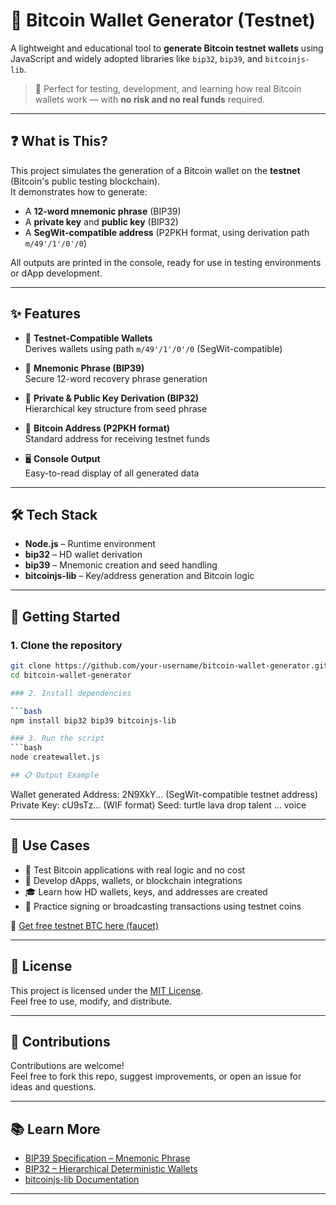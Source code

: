 # 💼 Bitcoin Wallet Generator (Testnet)

A lightweight and educational tool to **generate Bitcoin testnet wallets** using JavaScript and widely adopted libraries like `bip32`, `bip39`, and `bitcoinjs-lib`.

> 🔐 Perfect for testing, development, and learning how real Bitcoin wallets work — with **no risk and no real funds** required.

---

## ❓ What is This?

This project simulates the generation of a Bitcoin wallet on the **testnet** (Bitcoin's public testing blockchain).  
It demonstrates how to generate:

- A **12-word mnemonic phrase** (BIP39)
- A **private key** and **public key** (BIP32)
- A **SegWit-compatible address** (P2PKH format, using derivation path `m/49'/1'/0'/0`)

All outputs are printed in the console, ready for use in testing environments or dApp development.

---

## ✨ Features

- 🔐 **Testnet-Compatible Wallets**  
  Derives wallets using path `m/49'/1'/0'/0` (SegWit-compatible)

- 🧠 **Mnemonic Phrase (BIP39)**  
  Secure 12-word recovery phrase generation

- 🔑 **Private & Public Key Derivation (BIP32)**  
  Hierarchical key structure from seed phrase

- 🏦 **Bitcoin Address (P2PKH format)**  
  Standard address for receiving testnet funds

- 🖥️ **Console Output**  
  Easy-to-read display of all generated data

---

## 🛠️ Tech Stack

- **Node.js** – Runtime environment  
- **bip32** – HD wallet derivation  
- **bip39** – Mnemonic creation and seed handling  
- **bitcoinjs-lib** – Key/address generation and Bitcoin logic

---

## 🚀 Getting Started

### 1. Clone the repository

```bash
git clone https://github.com/your-username/bitcoin-wallet-generator.git
cd bitcoin-wallet-generator

### 2. Install dependencies

```bash
npm install bip32 bip39 bitcoinjs-lib

### 3. Run the script
```bash
node createwallet.js

## 📋 Output Example

```
Wallet generated
Address:      2N9XkY...   (SegWit-compatible testnet address)
Private Key:  cU9sTz...   (WIF format)
Seed:         turtle lava drop talent ... voice

---

## 🧪 Use Cases

- 🔬 Test Bitcoin applications with real logic and no cost  
- 🧱 Develop dApps, wallets, or blockchain integrations  
- 🎓 Learn how HD wallets, keys, and addresses are created  
- 🔁 Practice signing or broadcasting transactions using testnet coins

🔗 [Get free testnet BTC here (faucet)](https://testnet-faucet.mempool.co/)

---

## 📄 License

This project is licensed under the [MIT License](https://opensource.org/licenses/MIT).  
Feel free to use, modify, and distribute.

---

## 🤝 Contributions

Contributions are welcome!  
Feel free to fork this repo, suggest improvements, or open an issue for ideas and questions.

---

## 📚 Learn More

- [BIP39 Specification – Mnemonic Phrase](https://github.com/bitcoin/bips/blob/master/bip-0039.mediawiki)  
- [BIP32 – Hierarchical Deterministic Wallets](https://github.com/bitcoin/bips/blob/master/bip-0032.mediawiki)  
- [bitcoinjs-lib Documentation](https://github.com/bitcoinjs/bitcoinjs-lib)

---
